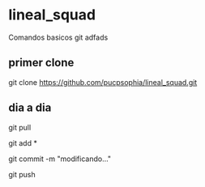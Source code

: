 # lineal_squad

Comandos basicos git adfads

## primer clone 

git clone https://github.com/pucpsophia/lineal_squad.git

## dia a dia

git pull 

git add *

git commit -m "modificando..."

git push

